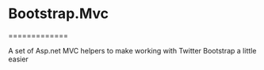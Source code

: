 # Bootstrap.Mvc #
=============

A set of Asp.net MVC helpers to make working with Twitter Bootstrap a little easier